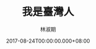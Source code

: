 ---
issue: 238
title: 我是臺灣人
author: 林淑期
date: 2017-08-24T00:00:00.000+08:00
topic: 人物
difficulty: 1
wikidata: Q98095638
wikidata_link: https://www.wikidata.org/wiki/Q98095638
author_wikidata_link: https://www.wikidata.org/wiki/Q98096288
author_wikidata: Q98096288
---